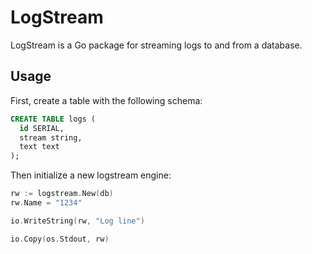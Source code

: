 # LogStream

LogStream is a Go package for streaming logs to and from a database.

## Usage

First, create a table with the following schema:

```sql
CREATE TABLE logs (
  id SERIAL,
  stream string,
  text text
);
```

Then initialize a new logstream engine:

```go
rw := logstream.New(db)
rw.Name = "1234"

io.WriteString(rw, "Log line")

io.Copy(os.Stdout, rw)
```
